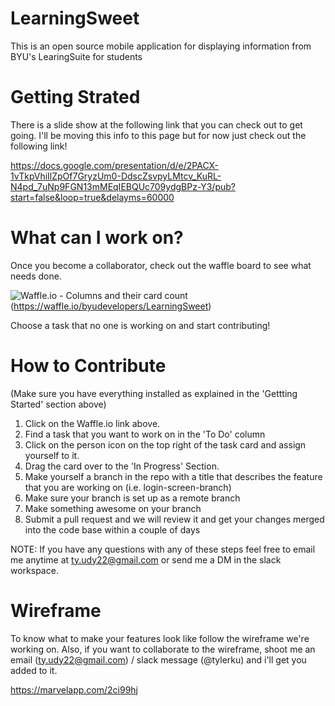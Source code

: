 # LearningSweet
This is an open source mobile application for displaying information from BYU's LearingSuite for students

# Getting Strated
There is a slide show at the following link that you can check out to get going. I'll be moving this info
to this page but for now just check out the following link!

https://docs.google.com/presentation/d/e/2PACX-1vTkpVhiIlZpOf7GryzUm0-DdscZsvpyLMtcv_KuRL-N4pd_7uNp9FGN13mMEqIEBQUc709ydgBPz-Y3/pub?start=false&loop=true&delayms=60000


# What can I work on?
Once you become a collaborator, check out the waffle board to see what needs done.

![Waffle.io - Columns and their card count](https://badge.waffle.io/byudevelopers/LearningSweet.svg?columns=all)
(https://waffle.io/byudevelopers/LearningSweet)

Choose a task that no one is working on and start contributing!

# How to Contribute
(Make sure you have everything installed as explained in the 'Gettting Started' section above)
1. Click on the Waffle.io link above.
2. Find a task that you want to work on in the 'To Do' column 
3. Click on the person icon on the top right of the task card and assign yourself to it.
4. Drag the card over to the 'In Progress' Section.
5. Make yourself a branch in the repo with a title that describes the feature that you are working on (i.e. login-screen-branch)
6. Make sure your branch is set up as a remote branch
7. Make something awesome on your branch
8. Submit a pull request and we will review it and get your changes merged into the code base within a couple of days


NOTE: If you have any questions with any of these steps feel free to email me anytime at ty.udy22@gmail.com or send me a DM in the slack workspace.



# Wireframe
To know what to make your features look like follow the wireframe we're working on.
Also, if you want to collaborate to the wireframe, shoot me an email (ty.udy22@gmail.com) / slack message (@tylerku) and i'll get you added to it. 

https://marvelapp.com/2ci99hj


